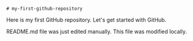 	# my-first-github-repository
Here is my first GitHub repository. Let's get started with GitHub.

README.md file was just edited manually. This file was modified locally.
